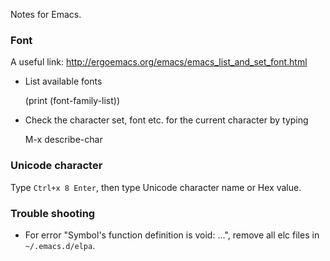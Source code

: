 Notes for Emacs.

### Font

A useful link: http://ergoemacs.org/emacs/emacs_list_and_set_font.html

* List available fonts

    (print (font-family-list))

* Check the character set, font etc. for the current character by typing

    M-x describe-char

### Unicode character

Type `Ctrl+x 8 Enter`, then type Unicode character name or Hex value.

### Trouble shooting

* For error "Symbol's function definition is void: ...", remove all
elc files in `~/.emacs.d/elpa`.
